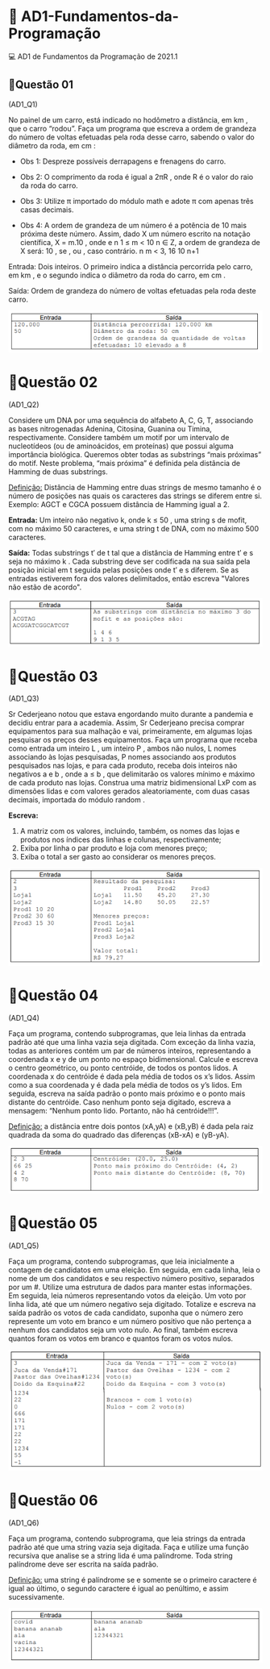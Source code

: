 # :rocket: AD1-Fundamentos-da-Programação
:computer: AD1 de Fundamentos da Programação de 2021.1

## 📌Questão 01

(AD1_Q1)

No painel de um carro, está indicado no hodômetro a distância, em km , que o carro “rodou”. Faça um programa que escreva a ordem de grandeza do número de voltas efetuadas pela roda desse carro, sabendo o valor do diâmetro da roda, em cm : 

* Obs 1: Despreze possíveis derrapagens e frenagens do carro. 

* Obs 2: O comprimento da roda é igual a 2πR , onde R é o valor do raio da roda do carro. 

* Obs 3: Utilize π importado do módulo math e adote π com apenas três casas decimais. 

* Obs 4: A ordem de grandeza de um número é a potência de 10 mais próxima deste número. Assim, dado X um número escrito na notação científica, X = m.10 , onde e n 1 ≤ m < 10 n ∈ Z, a ordem de grandeza de X será: 10 , se , ou , caso contrário. n m < 3, 16 10 n+1 

Entrada: Dois inteiros. O primeiro indica a distância percorrida pelo carro, em km , e o segundo indica o diâmetro da roda do carro, em cm . 

Saída: Ordem de grandeza do número de voltas efetuadas pela roda deste carro.

![Alt text](https://github.com/FelipedeAV/Estudos/blob/main/FP_AD1_2021/Imagens/Q1_imagem_saida.png?raw=true "Optional title")



# 📌Questão 02

(AD1_Q2)

Considere um DNA por uma sequência do alfabeto A, C, G, T, associando as bases nitrogenadas Adenina, Citosina, Guanina ou Timina, respectivamente. Considere também um motif por um intervalo de nucleotídeos (ou de aminoácidos, em proteínas) que possui alguma importância biológica. Queremos obter todas as substrings “mais próximas” do motif. Neste problema, “mais próxima” é definida pela distância de Hamming de duas substrings. 

<u>Definição:</u> Distância de Hamming entre duas strings de mesmo tamanho é o número de posições nas quais os caracteres das strings se diferem entre si. Exemplo: AGCT e CGCA possuem distância de Hamming igual a 2. 

**Entrada:** Um inteiro não negativo k, onde k ≤ 50 , uma string s de mofit, com no máximo 50 caracteres, e uma string t de DNA, com no máximo 500 caracteres. 

**Saída:** Todas substrings t′ de t tal que a distância de Hamming entre t′ e s seja no máximo k . Cada substring deve ser codificada na sua saída pela posição inicial em t seguida pelas posições onde t′ e s diferem. Se as entradas estiverem fora dos valores delimitados, então escreva "Valores não estão de acordo".

![Alt text](https://github.com/FelipedeAV/Estudos/blob/main/FP_AD1_2021/Imagens/Q2_imagem_saida.png?raw=true "Optional title")



# 📌Questão 03

(AD1_Q3)

Sr Cederjeano notou que estava engordando muito durante a pandemia e decidiu entrar para a academia. Assim, Sr Cederjeano precisa comprar equipamentos para sua malhação e vai, primeiramente, em algumas lojas pesquisar os preços desses equipamentos. Faça um programa que receba como entrada um inteiro L , um inteiro P , ambos não nulos, L nomes associando às lojas pesquisadas, P nomes associando aos produtos pesquisados nas lojas, e para cada produto, receba dois inteiros não negativos a e b , onde a ≤ b , que delimitarão os valores mínimo e máximo de cada produto nas lojas. Construa uma matriz bidimensional LxP com as dimensões lidas e com valores gerados aleatoriamente, com duas casas decimais, importada do módulo random . 

**Escreva:**

1. A matriz com os valores, incluindo, também, os nomes das lojas e produtos nos índices das linhas e colunas, respectivamente; 
2. Exiba por linha o par produto e loja com menores preço; 
3. Exiba o total a ser gasto ao considerar os menores preços.

![Alt text](https://github.com/FelipedeAV/Estudos/blob/main/FP_AD1_2021/Imagens/Q3_imagem_saida.png?raw=true "Optional title")



# 📌Questão 04

(AD1_Q4)

Faça um programa, contendo subprogramas, que leia linhas da entrada padrão até que uma linha vazia seja digitada. Com exceção da linha vazia, todas as anteriores contém um par de números inteiros, representando a coordenada x e y de um ponto no espaço bidimensional. Calcule e escreva o centro geométrico, ou ponto centróide, de todos os pontos lidos. A coordenada x do centróide é dada pela média de todos os x’s lidos. Assim como a sua coordenada y é dada pela média de todos os y’s lidos. Em seguida, escreva na saída padrão o ponto mais próximo e o ponto mais distante do centróide. Caso nenhum ponto seja digitado, escreva a mensagem: “Nenhum ponto lido. Portanto, não há centróide!!!”. 

<u>Definição:</u> a distância entre dois pontos (xA,yA) e (xB,yB) é dada pela raiz quadrada da soma do quadrado das diferenças (xB-xA) e (yB-yA).

![Alt text](https://github.com/FelipedeAV/Estudos/blob/main/FP_AD1_2021/Imagens/Q4_imagem_saida.png?raw=true "Optional title")

# 📌Questão 05

(AD1_Q5)

Faça um programa, contendo subprogramas, que leia inicialmente a contagem de candidatos em uma eleição. Em seguida, em cada linha, leia o nome de um dos candidatos e seu respectivo número positivo, separados por um #. Utilize uma estrutura de dados para manter estas informações. Em seguida, leia números representando votos da eleição. Um voto por linha lida, até que um número negativo seja digitado. Totalize e escreva na saída padrão os votos de cada candidato, suponha que o número zero represente um voto em branco e um número positivo que não pertença a nenhum dos candidatos seja um voto nulo. Ao final, também escreva quantos foram os votos em branco e quantos foram os votos nulos.

![Alt text](https://github.com/FelipedeAV/Estudos/blob/main/FP_AD1_2021/Imagens/Q5_imagem_saida.png?raw=true "Optional title")



# 📌Questão 06

(AD1_Q6)

Faça um programa, contendo subprograma, que leia strings da entrada padrão até que uma string vazia seja digitada. Faça e utilize uma função recursiva que analise se a string lida é uma palíndrome. Toda string palíndrome deve ser escrita na saída padrão. 

<u>Definição:</u> uma string é palíndrome se e somente se o primeiro caractere é igual ao último, o segundo caractere é igual ao penúltimo, e assim sucessivamente.
 
![Alt text](https://github.com/FelipedeAV/Estudos/blob/main/FP_AD1_2021/Imagens/Q6_imagem_saida.png?raw=true "Optional title")
